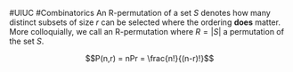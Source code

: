 #UIUC #Combinatorics
An R-permutation of a set $S$ denotes how many distinct subsets of size $r$ can be selected where the ordering $\textbf{does}$ matter. More colloquially, we call an R-permutation where $R = |S|$ a permutation of the set $S$. 

$$P(n,r) = nPr = \frac{n!}{(n-r)!}$$